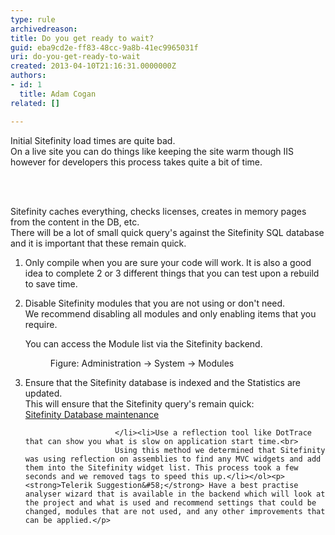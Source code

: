 ```yaml
---
type: rule
archivedreason: 
title: Do you get ready to wait?
guid: eba9cd2e-ff83-48cc-9a8b-41ec9965031f
uri: do-you-get-ready-to-wait
created: 2013-04-10T21:16:31.0000000Z
authors:
- id: 1
  title: Adam Cogan
related: []

---
```



<p>Initial Sitefinity load times are quite bad.<br>
                    On a live site you can do things like keeping the site warm though IIS however for developers this process takes quite a bit of time.</p>
<br><excerpt class='endintro'></excerpt><br>
<p>Sitefinity caches everything, checks licenses, creates in memory pages from the content in the DB, etc.<br>
                    There will be a lot of small quick query's against the Sitefinity SQL database and it is important that these remain quick.</p><ol><li>Only compile when you are sure your code will work. It is also a good idea to complete 2 or 3 different things that you can test upon a rebuild to save time.</li><li><p>Disable Sitefinity modules that you are not using or don't need.<br>
                            We recommend disabling all modules and only enabling items that you require.</p><p>You can access the Module list via the Sitefinity backend.</p><dl class="image"><dt><img src="/PublishingImages/sitefinity-admin-module.jpg" alt="" /></dt><dd>Figure&#58; Administration -&gt; System -&gt; Modules</dd></dl></li><li>Ensure that the Sitefinity database is indexed and the Statistics are updated.<br>
                            This will ensure that the Sitefinity query's remain quick&#58;<br>
                           <a href="http&#58;//www.sitefinity.com/devnet/kb/sitefinity-5-x/sitefinity-database-maintenance.aspx">Sitefinity Database maintenance</a>

                        </li><li>Use a reflection tool like DotTrace that can show you what is slow on application start time.<br>
                        Using this method we determined that Sitefinity was using reflection on assemblies to find any MVC widgets and add them into the Sitefinity widget list. This process took a few seconds and we removed tags to speed this up.</li></ol><p><strong>Telerik Suggestion&#58;</strong> Have a best practise analyser wizard that is available in the backend which will look at the project and what is used and recommend settings that could be changed, modules that are not used, and any other improvements that can be applied.</p>



